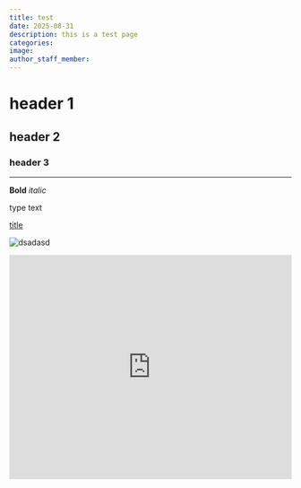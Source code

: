 ```yaml
---
title: test
date: 2025-08-31
description: this is a test page
categories:
image: 
author_staff_member: 
---
```


# header 1
## header 2 
### header 3
---

**Bold**
*italic*

type text 

[title](https://www.example.com)

![dsadasd](https://i.postimg.cc/kGpSvLwt/square-image-black.png)

<iframe title="Health and Safety Conversations" allowtransparency="true" height="400" width="100%" style="border: none; min-width: min(100%, 430px);height:400px;" scrolling="no" data-name="pb-iframe-player" src="https://www.podbean.com/player-v2/?i=xm6f3-132fa14-pbblog-playlist&share=1&download=1&fonts=Arial&skin=1&font-color=auto&rtl=0&logo_link=episode_page&btn-skin=7&size=400" loading="lazy" allowfullscreen=""></iframe>